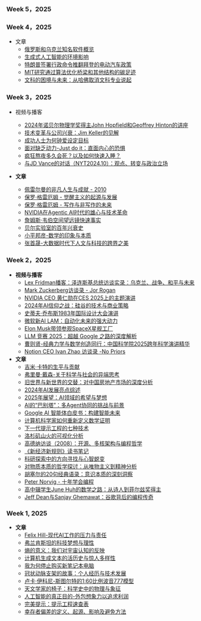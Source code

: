 ### Week 5，2025

### Week 4，2025

- 文章
	- [俄罗斯和乌克兰知名软件概览](2025/25-Week4/俄罗斯和乌克兰知名软件概览.md)
	- [生成式人工智能的环境影响](2025/25-Week4/生成式人工智能的环境影响.md)
	- [特朗普签署行政命令推翻拜登的电动汽车政策](2025/25-Week4/特朗普签署行政命令推翻拜登的电动汽车政策.md)
	- [MIT研究通过算法优化桥梁和其他结构的碳足迹](2025/25-Week4/MIT研究通过算法优化桥梁和其他结构的碳足迹.md)
	- [文科的困境与未来：从哈佛取消文科专业说起](2025/25-Week4/文科的困境与未来：从哈佛取消文科专业说起.md)

### Week 3，2025
- 视频与播客
	- [2024年诺贝尔物理学奖得主John Hopfield和Geoffrey Hinton的讲座](./25-Week3/2024年诺贝尔物理学奖得主John%20Hopfield和Geoffrey%20Hinton的讲座.md)
	- [技术变革与公司兴衰：Jim Keller的见解](./25-Week3/技术变革与公司兴衰：Jim%20Keller的见解.md)
	- [成功人士为何钟爱设定目标](./25-Week3/成功人士为何钟爱设定目标.md)
	- [面对缺乏动力-Just do it：直面内心的恐惧](./25-Week3/面对缺乏动力-Just%20do%20it：直面内心的恐惧.md)
	- [疯狂熬夜多久会死？以及如何快速入睡？](./25-Week3/疯狂熬夜多久会死？以及如何快速入睡？.md)
	- [与JD Vance的对话（NYT2024.10）：观点、转变与政治立场](./25-Week3/与JD%20Vance的对话（NYT2024.10）：观点、转变与政治立场.md)

- **文章**
	- [佩雷尔曼的非凡人生与成就 - 2010](./25-Week3/佩雷尔曼的非凡人生与成就%20-%202010.md)
	- [保罗·格雷厄姆 - 觉醒主义的起源与发展](./25-Week3/保罗·格雷厄姆%20-%20觉醒主义的起源与发展.md)
	- [保罗·格雷厄姆 - 写作与非写作的未来](./25-Week3/保罗·格雷厄姆%20-%20写作与非写作的未来.md)
	- [NVIDIA在Agentic AI时代的雄心与技术革命](./25-Week3/NVIDIA在Agentic%20AI时代的雄心与技术革命.md)
	- [詹姆斯·韦伯空间望远镜快速事实](./25-Week3/詹姆斯·韦伯空间望远镜快速事实.md)
	- [贝尔实验室的百年兴衰史](./25-Week3/贝尔实验室的百年兴衰史.md)
	- [小平邦彦-数学的印象与本质](./25-Week3/小平邦彦-数学的印象与本质.md)
	- [张首晟-大数据时代下人文与科技的跨界之美](./25-Week3/张首晟-大数据时代下人文与科技的跨界之美.md)


### Week 2，2025

- **视频与播客**
	- [Lex Fridman播客：泽连斯基总统访谈实录：乌克兰、战争、和平与未来](./25-Week2/泽连斯基总统访谈实录：乌克兰、战争、和平与未来.md)
	- [Mark Zuckerberg访谈录 - Jor Rogan](./25-Week2/Mark%20Zuckerberg访谈录%20-%20Jor%20Rogan.md)
	- [NVIDIA CEO 黄仁勋在CES 2025上的主题演讲](./25-Week2/NVIDIA%20CEO%20黄仁勋在CES%202025上的主题演讲.md)
	- [2024年AI信仰之战：硅谷的技术与商业策略](./25-Week2/2024年AI信仰之战：硅谷的技术与商业策略.md)
	- [史蒂夫·乔布斯1983年国际设计大会演讲](./25-Week2/史蒂夫·乔布斯1983年国际设计大会演讲.md)
	- [微软新AI LAM：自动化未来的强大动力](./25-Week2/微软新AI%20LAM：自动化未来的强大动力.md)
	- [Elon Musk带领参观SpaceX星舰工厂](./25-Week2/Elon%20Musk带领参观SpaceX星舰工厂.md)
	- [LLM 竞赛 2025：超越 Google 之路的深度解析](./25-Week2/LLM%20竞赛%202025：超越%20Google%20之路的深度解析.md)
	- [曹则贤-经典力学与数学创造同行：中国科学院2025跨年科学演讲精华](./25-Week2/曹则贤-经典力学与数学创造同行：中国科学院2025跨年科学演讲精华.md)
	- [Notion CEO Ivan Zhao 访谈录 -No Priors](./25-Week2/Notion%20CEO%20Ivan%20Zhao%20访谈录%20-No%20Priors.md)
- **文章**
	- [吉米·卡特的生平与贡献](./25-Week2/吉米·卡特的生平与贡献.md)
	- [弗里曼·戴森-关于科学与社会的异端思考](./25-Week2/戴森-关于科学与社会的异端思考.md)
	- [旧世界与新世界的交替：对中国房地产市场的深度分析](./25-Week2/旧世界与新世界的交替：对中国房地产市场的深度分析.md)
	- [2024年AI发展亮点综述](./25-Week2/2024年AI发展亮点综述.md)
	- [2025年展望：AI领域的希望与梦想](./25-Week2/2025年展望：AI领域的希望与梦想.md)
	- [AI的“巴别塔”：多Agent协同的挑战与前景](./25-Week2/AI的“巴别塔”：多Agent协同的挑战与前景.md)
	- [Google AI 智能体白皮书：构建智能未来](./25-Week2/Google%20AI%20智能体白皮书：构建智能未来.md)
	- [计算机科学家如何重新定义数学证明](./25-Week2/计算机科学家如何重新定义数学证明.md)
	- [下一代提示工程的七种技术](./25-Week2/下一代提示工程的七种技术.md)
	- [洛杉矶山火的可视化分析](./25-Week2/洛杉矶山火的可视化分析.md)
	- [高德纳访谈（2008）：开源、多核架构与编程哲学](./25-Week2/Interview%20with%20Donald%20Knuth.md)
	- [《新经济新规则》读书笔记](./25-Week2/《新经济新规则》读书笔记.md)
	- [科研探索中的方向寻找与心智蜕变](./25-Week2/科研探索中的方向寻找与心智蜕变.md)
	- [对物质本质的哲学探讨：从唯物主义到精神分析](./25-Week2/对物质本质的哲学探讨：从唯物主义到精神分析.md)
	- [胡塞尔的20句经典语录：意识本质的深刻洞察](./25-Week2/胡塞尔的20句经典语录：意识本质的深刻洞察.md)
	- [Peter Norvig - 十年学会编程](./25-Week2/Peter%20Norvig%20-%20十年学会编程.md)
	- [高中辍学生June Huh的数学之路：从诗人到菲尔兹奖得主](./25-Week2/高中辍学生June%20Huh的数学之路：从诗人到菲尔兹奖得主.md)
	- [Jeff Dean与Sanjay Ghemawat：谷歌背后的编程传奇](./25-Week2/Jeff%20Dean与Sanjay%20Ghemawat：谷歌背后的编程传奇.md)


### Week 1, 2025

- **文章**
	- [Felix Hill-现代AI工作的压力与责任](./25-Week1/Felix%20Hill-现代AI工作的压力与责任.md)
	- [弗兰肯斯坦的科技梦想与理性](./25-Week1/弗兰肯斯坦的科技梦想与理性.md)
	- [熵的意义：我们对宇宙认知的反映](./25-Week1/熵的意义：我们对宇宙认知的反映.md)
	- [计算机生成文本的活历史与惊人多样性](./25-Week1/计算机生成文本的活历史与惊人多样性.md)
	- [我为何停止购买新笔记本电脑](./25-Week1/我为何停止购买新笔记本电脑.md)
	- [冠状动脉支架的故事：个人经历与技术发展](./25-Week1/冠状动脉支架的故事：个人经历与技术发展.md)
	- [卢卡·伊科尼-斯图尔特的1:60比例波音777模型](./25-Week1/卢卡·伊科尼-斯图尔特的1-60比例波音777模型.md)
	- [天文学家的椅子：科学史中的物理与象征](./25-Week1/天文学家的椅子：科学史中的物理与象征.md)
	- [人工智能的真正目的-外包想象力以追求利润](./25-Week1/人工智能的真正目的-外包想象力以追求利润.md)
	- [完美提示：提示工程速查表](./25-Week1/完美提示：提示工程速查表.md)
	- [幸存者偏差的定义、起源、影响及避免方法](./25-Week1/幸存者偏差的定义、起源、影响及避免方法.md)
